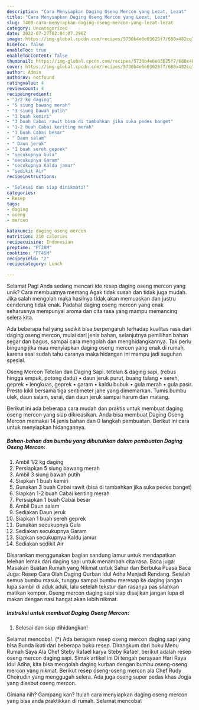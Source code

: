 ```yaml
---
description: "Cara Menyiapkan Daging Oseng Mercon yang Lezat, Lezat"
title: "Cara Menyiapkan Daging Oseng Mercon yang Lezat, Lezat"
slug: 1400-cara-menyiapkan-daging-oseng-mercon-yang-lezat-lezat
category: Uncategorized
date: 2022-07-27T02:04:07.296Z
image: https://img-global.cpcdn.com/recipes/5730b4e6e03625f7/680x482cq70/daging-oseng-mercon-foto-resep-utama.jpg
hideToc: false
enableToc: true
enableTocContent: false
thumbnail: https://img-global.cpcdn.com/recipes/5730b4e6e03625f7/680x482cq70/daging-oseng-mercon-foto-resep-utama.jpg
cover: https://img-global.cpcdn.com/recipes/5730b4e6e03625f7/680x482cq70/daging-oseng-mercon-foto-resep-utama.jpg
author: Admin
authorAv: notfound
ratingvalue: 4
reviewcount: 4
recipeingredient:
- "1/2 kg daging"
- "5 siung bawang merah"
- "3 siung bawah putih"
- "1 buah kemiri"
- "3 buah Cabai rawit bisa di tambahkan jika suka pedes banget"
- "1-2 buah Cabai keriting merah"
- "1 buah Cabai besar"
- " Daun salam"
- " Daun jeruk"
- "1 buah sereh geprek"
- "secukupnya Gula"
- "secukupnya Garam"
- "secukupnya Kaldu jamur"
- "sedikit Air"
recipeinstructions:

- "Selesai dan siap dinikmati!"
categories:
- Resep
tags:
- daging
- oseng
- mercon

katakunci: daging oseng mercon 
nutrition: 210 calories
recipecuisine: Indonesian
preptime: "PT28M"
cooktime: "PT45M"
recipeyield: "2"
recipecategory: Lunch

---
```



Selamat Pagi Anda sedang mencari ide resep daging oseng mercon yang unik? Cara membuatnya memang Agak tidak susah dan tidak juga mudah. Jika salah mengolah maka hasilnya tidak akan memuaskan dan justru cenderung tidak enak. Padahal daging oseng mercon yang enak seharusnya mempunyai aroma dan cita rasa yang mampu memancing selera kita.


Ada beberapa hal yang sedikit bisa berpengaruh terhadap kualitas rasa dari daging oseng mercon, mulai dari jenis bahan, selanjutnya pemilihan bahan segar dan bagus, sampai cara mengolah dan menghidangkannya. Tak perlu bingung jika mau menyiapkan daging oseng mercon yang enak di rumah, karena asal sudah tahu caranya maka hidangan ini mampu jadi suguhan spesial.

Oseng Mercon Tetelan dan Daging Sapi. tetelan &amp; daging sapi, (rebus hingga empuk, potong dadu) • daun jeruk purut, buang tulang • sereh, geprek • lengkuas, geprek • garam • kaldu bubuk • gula merah • gula pasir. Presto kikil bersama tiga sentimeter jahe yang dimemarkan. Tumis bumbu ulek, daun salam, serai, dan daun jeruk sampai harum dan matang.


Berikut ini ada beberapa cara mudah dan praktis untuk membuat daging oseng mercon yang siap dikreasikan. Anda bisa membuat Daging Oseng Mercon memakai 14 jenis bahan dan 0 langkah pembuatan. Berikut ini cara untuk menyiapkan hidangannya.

<!--inarticleads1-->

##### Bahan-bahan dan bumbu yang dibutuhkan dalam pembuatan Daging Oseng Mercon:

1. Ambil 1/2 kg daging
1. Persiapkan 5 siung bawang merah
1. Ambil 3 siung bawah putih
1. Siapkan 1 buah kemiri
1. Gunakan 3 buah Cabai rawit (bisa di tambahkan jika suka pedes banget)
1. Siapkan 1-2 buah Cabai keriting merah
1. Persiapkan 1 buah Cabai besar
1. Ambil  Daun salam
1. Sediakan  Daun jeruk
1. Siapkan 1 buah sereh geprek
1. Gunakan secukupnya Gula
1. Sediakan secukupnya Garam
1. Siapkan secukupnya Kaldu jamur
1. Sediakan sedikit Air


Disarankan menggunakan bagian sandung lamur untuk mendapatkan lelehan lemak dari daging sapi untuk menambah cita rasa. Baca juga: Masakan Buatan Rumah yang Nikmat untuk Sahur dan Berbuka Puasa Baca Juga: Resep Cara Olah Daging Qurban Idul Adha Menjadi Rendang. Setelah semua bumbu masuk, tunggu sampai bumbu meresap ke daging jangan lupa sambil di aduk aduk, lalu setelah tekstur dan rasanya pas silahkan matikan kompor. Oseng mercon daging sapi siap disajikan jangan lupa di makan dengan nasi hangat akan lebih nikmat. 

<!--inarticleads2-->

##### Instruksi untuk membuat Daging Oseng Mercon:


1. Selesai dan siap dihidangkan!

Selamat mencoba!. (*) Ada beragam resep oseng mercon daging sapi yang bisa Bunda ikuti dari beberapa buku resep. Dirangkum dari buku Menu Rumah Saya Ala Chef Steby Rafael karya Steby Rafael, berikut adalah resep oseng mercon daging sapi. Simak artikel ini Di tengah perayaan Hari Raya Idul Adha, kita bisa mengolah daging kurban dengan bumbu oseng-oseng mercon yang nikmat. Berikut resep oseng-oseng mercon ala Chef Rudy Choirudin yang menggugah selera. Ada juga oseng super pedas khas Jogja yang disebut oseng mercon. 

Gimana nih? Gampang kan? Itulah cara menyiapkan daging oseng mercon yang bisa anda praktikkan di rumah. Selamat mencoba!

